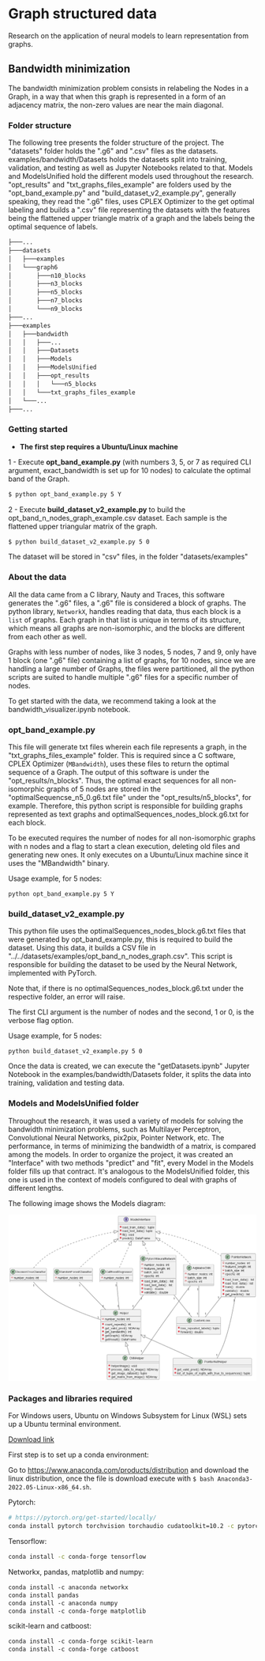 # Graph structured data

Research on the application of neural models to learn representation from graphs.

## Bandwidth minimization

The bandwidth minimization problem consists in relabeling the Nodes in a Graph, in a way that when this graph is represented in a form of an adjacency matrix, the non-zero values are near the main diagonal.

### Folder structure

The following tree presents the folder structure of the project. The "datasets" folder holds the ".g6" and ".csv" files as the datasets. examples/bandwidth/Datasets holds the datasets split into training, validation, and testing as well as Jupyter Notebooks related to that. Models and ModelsUnified hold the different models used throughout the research. "opt_results" and "txt_graphs_files_example" are folders used by the "opt_band_example.py" and "build_dataset_v2_example.py", generally speaking, they read the ".g6" files, uses CPLEX Optimizer to the get optimal labeling and builds a ".csv" file representing the datasets with the features being the flattened upper triangle matrix of a graph and the labels being the optimal sequence of labels.

```bash
├───...
├───datasets
│   ├───examples
│   └───graph6
│       ├───n10_blocks
│       ├───n3_blocks
│       ├───n5_blocks
│       ├───n7_blocks
│       └───n9_blocks
├───...
├───examples
│   ├───bandwidth
│   │   ├───...
│   │   ├───Datasets
│   │   ├───Models
│   │   ├───ModelsUnified
│   │   ├───opt_results
│   │   │   └───n5_blocks
│   │   └───txt_graphs_files_example
│   └───...
├───...
```

### Getting started

- **The first step requires a Ubuntu/Linux machine**

1 - Execute **opt_band_example.py** (with numbers 3, 5, or 7 as required CLI argument, exact_bandwidth is set up for 10 nodes) to calculate the optimal band of the Graph.

```bash
$ python opt_band_example.py 5 Y
```

2 - Execute **build_dataset_v2_example.py** to build the opt_band_n_nodes_graph_example.csv dataset. Each sample is the flattened upper triangular matrix of the graph.

```bash
$ python build_dataset_v2_example.py 5 0
```

The dataset will be stored in "csv" files, in the folder "datasets/examples"

### About the data

All the data came from a C library, Nauty and Traces, this software generates the ".g6" files, a ".g6" file is considered a block of graphs. The python library, `NetworkX`, handles reading that data, thus each block is a `list` of graphs. Each graph in that list is unique in terms of its structure, which means all graphs are non-isomorphic, and the blocks are different from each other as well.

Graphs with less number of nodes, like 3 nodes, 5 nodes, 7 and 9, only have 1 block (one ".g6" file) containing a list of graphs, for 10 nodes, since we are handling a large number of Graphs, the files were partitioned, all the python scripts are suited to handle multiple ".g6" files for a specific number of nodes.

To get started with the data, we recommend taking a look at the bandwidth_visualizer.ipynb notebook.

### opt_band_example.py

This file will generate txt files wherein each file represents a graph, in the "txt_graphs_files_example" folder. This is required since a C software, CPLEX Optimizer (`MBandwidth`), uses these files to return the optimal sequence of a Graph. The output of this software is under the "opt_results/n_blocks". Thus, the optimal exact sequences for all non-isomorphic graphs of 5 nodes are stored in the "optimalSequencse_n5_0.g6.txt file" under the "opt_results/n5_blocks", for example. Therefore, this python script is responsible for building graphs represented as text graphs and optimalSequences_nodes_block.g6.txt for each block.

To be executed requires the number of nodes for all non-isomorphic graphs with n nodes and a flag to start a clean execution, deleting old files and generating new ones. It only executes on a Ubuntu/Linux machine since it uses the "MBandwidth" binary.

Usage example, for 5 nodes:

```shell
python opt_band_example.py 5 Y
```

### build_dataset_v2_example.py

This python file uses the optimalSequences_nodes_block.g6.txt files that were generated by opt_band_example.py, this is required to build the dataset. Using this data, it builds a CSV file in "../../datasets/examples/opt_band_n_nodes_graph.csv". This script is responsible for building the dataset to be used by the Neural Network, implemented with PyTorch.

Note that, if there is no optimalSequences_nodes_block.g6.txt under the respective folder, an error will raise.

The first CLI argument is the number of nodes and the second, 1 or 0, is the verbose flag option.

Usage example, for 5 nodes:

```shell
python build_dataset_v2_example.py 5 0
```

Once the data is created, we can execute the "getDatasets.ipynb" Jupyter Notebook in the examples/bandwidth/Datasets folder, it splits the data into training, validation and testing data.

### Models and ModelsUnified folder

Throughout the research, it was used a variety of models for solving the bandwidth minimization problems, such as Multilayer Perceptron, Convolutional Neural Networks, pix2pix, Pointer Network, etc. The performance, in terms of minimizing the bandwidth of a matrix, is compared among the models. In order to organize the project, it was created an "Interface" with two methods "predict" and "fit", every Model in the Models folder fills up that contract. It's analogous to the ModelsUnified folder, this one is used in the context of models configured to deal with graphs of different lengths.

The following image shows the Models diagram:

<img src=".github/class.png">

### Packages and libraries required

For Windows users, Ubuntu on Windows Subsystem for Linux (WSL) sets up a Ubuntu terminal environment.

[Download link](https://ubuntu.com/wsl)

First step is to set up a conda environment:

Go to https://www.anaconda.com/products/distribution and download the linux distribution, once the file is download execute with `$ bash Anaconda3-2022.05-Linux-x86_64.sh`.

Pytorch:

```bash
# https://pytorch.org/get-started/locally/
conda install pytorch torchvision torchaudio cudatoolkit=10.2 -c pytorch
```

Tensorflow:

```bash
conda install -c conda-forge tensorflow
```

Networkx, pandas, matplotlib and numpy:

```
conda install -c anaconda networkx
conda install pandas
conda install -c anaconda numpy
conda install -c conda-forge matplotlib
```

scikit-learn and catboost:

```
conda install -c conda-forge scikit-learn
conda install -c conda-forge catboost
```
